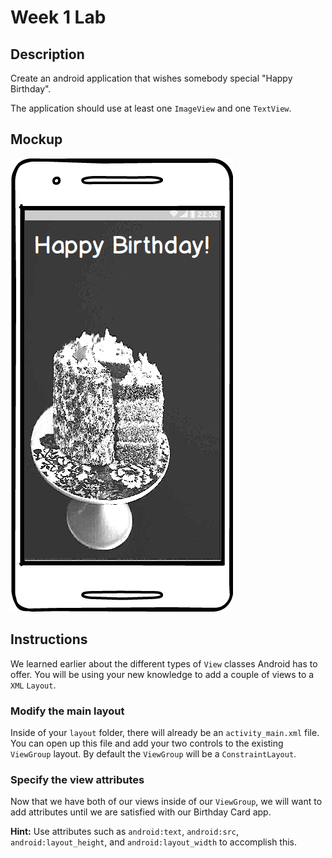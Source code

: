 # Week 1 Lab

## Description

Create an android application that wishes somebody special "Happy Birthday".

The application should use at least one `ImageView` and one `TextView`.

## Mockup

![](../Images/Birthday-App.png)

## Instructions

We learned earlier about the different types of `View` classes Android has to offer. You will be using your new knowledge to add a couple of views to a `XML` `Layout`.

### Modify the main layout

Inside of your `layout` folder, there will already be an `activity_main.xml` file. You can open up this file and add your two controls to the existing `ViewGroup` layout. By default the `ViewGroup` will be a `ConstraintLayout`.

### Specify the view attributes

Now that we have both of our views inside of our `ViewGroup`, we will want to add attributes until we are satisfied with our Birthday Card app.

**Hint:** Use attributes such as `android:text`, `android:src`, `android:layout_height`, and `android:layout_width` to accomplish this.